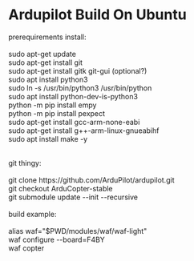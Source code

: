 # Ardupilot Build On Ubuntu

prerequirements install:<br>
<br>
sudo apt-get update <br>
sudo apt-get install git<br>
sudo apt-get install gitk git-gui  (optional?)<br>
sudo apt install python3<br>
sudo ln -s /usr/bin/python3 /usr/bin/python<br>
sudo apt install python-dev-is-python3<br>
python -m pip install empy<br>
python -m pip install pexpect<br>
sudo apt-get install gcc-arm-none-eabi<br>
sudo apt-get install g++-arm-linux-gnueabihf<br>
sudo apt install make -y<br>

<br>
git thingy:<br>
<br>
git clone https://github.com/ArduPilot/ardupilot.git<br>
git checkout ArduCopter-stable<br>
git submodule update --init --recursive<br>
<br>
build example:<br>
<br>
alias waf="$PWD/modules/waf/waf-light"<br>
waf configure --board=F4BY<br>
waf copter<br>
<br>
